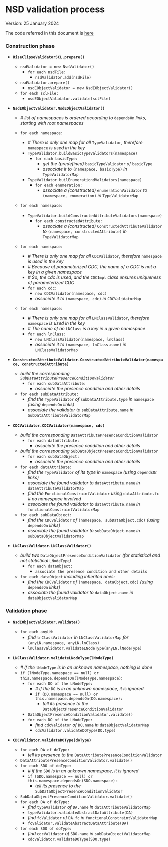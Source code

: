 
# NSD validation process

Version: 25 January 2024

The code referred in this document is [here](https://github.com/riseclipse/riseclipse-validator-scl2003/tree/master/fr.centralesupelec.edf.riseclipse.iec61850.scl.validator/src/fr/centralesupelec/edf/riseclipse/iec61850/scl/validator/nsd)

### Construction phase

- **`RiseClipseValidatorSCL.prepare()`**
  - `nsdValidator = new NsdValidator()`
    - `for each nsdFile:`
      - `nsdValidator.add(nsdFile)`
  - `nsdValidator.prepare()`
    - `nsdEObjectValidator = new NsdEObjectValidator()`
  - `for each sclFile:`
    - `nsdEObjectValidator.validate(sclFile)`

- **`NsdEObjectValidator.NsdEObjectValidator()`**
  - _# list of namespaces is ordered according to_ `dependsOn` _links, starting with root namespaces_
  - `for each namespace:`
    - _# There is only one map for all_ `TypeValidator`, _therefore_ `namespace` _is used in the key_
    - `TypeValidator.buildBasicTypeValidators(namespace)`
      - `for each basicType:`
        - _get the (predefined)_ `basicTypeValidator` _of_ `basicType`
        - _associate it to_ `(namespace, basicType)` _in_ `TypeValidatorMap`
    - `TypeValidator.builEnumerationdValidators(namespace)`
      - `for each enumeration:`
        - _associate a (constructed)_ `enumerationValidator` _to_ `(namespace, enumeration)` _in_ `TypeValidatorMap`
  - `for each namespace:`
    - `TypeValidator.buildConstructedAttributeValidators(namespace)`
      - `for each constructedAttribute:`
        - _associate a (constructed)_ `ConstructedAttributeValidator` _to_ `(namespace, constructedAttribute)` _in_ `TypeValidatorMap`
            
  - `for each namespace:`
    - _# There is only one map for all_ `CDCValidator`, _therefore_ `namespace` _is used in the key_
    - _# Because of parameterized CDC, the name of a CDC is not a key in a given namespace_
    - _# So, the cdc is used, and the_ `CDCImpl` _class ensures uniqueness of parameterized CDC_
    - `for each cdc:`
      - `new CDCValidator(namespace, cdc)`
      - _associate it to_ `(namespace, cdc)` _in_ `CDCValidatorMap`
  - `for each namespace:`
    - _# There is only one map for all_ `LNClassValidator`, _therefore_ `namespace` _is used in the key_
    - _# The name of an_ `LNClass` _is a key in a given namespace_
    - `for each lnClass:`
      - `new LNClassValidator(namespace, lnClass)`
      - _associate it to_ `(namespace, lnClass.name)` _in_ `LNClassValidatorMap`

- **`ConstructedAttributeValidator.ConstructedAttributeValidator(namespace, constructedAttribute)`**
  - _build the corresponding `SubDataAttributePresenceConditionValidator`_
    - `for each subDataAttribute:`
      - _associate the presence condition and other details_
  - `for each subDataAttribute:`
    - _find the_ `TypeValidator` _of_ `subDataAttribute.type` _in_ `namespace` _(using_ `dependsOn` _links)_
    - _associate the validator to_ `subDataAttribute.name` _in_ `SubDataAttributeValidatorMap`


- **`CDCValidator.CDCValidator(namespace, cdc)`**
  - _build the corresponding_ `DataAttributePresenceConditionValidator`
    - `for each dataAttribute:`
      - _associate the presence condition and other details_
  - _build the corresponding_ `SubDataObjectPresenceConditionValidator`
    - `for each subDataObject:`
      - _associate the presence condition and other details_
  - `for each dataAttribute:`
    - _find the_ `TypeValidator` _of its type in_ `namespace` _(using_ `dependsOn` _links)_
    - _associate the found validator to_ `dataAttribute.name` _in_ `dataAttributeValidatorMap`
    - _find the_ `FunctionalConstraintValidator` _using_ `dataAttribute.fc` _# no namespace involved_
    - _associate the found validator to_ `dataAttribute.name` _in_ `functionalConstraintValidatorMap`
  - `for each subDataObject:`
    - _find the_ `CDCValidator` _of_ `(namespace, subDataObject.cdc)` _(using_ `dependsOn` _links)_
    - _associate the found validator to_ `subDataObject.name` _in_ `subDataObjectValidatorMap`

- **`LNClassValidator.LNClassValidator()`**
  - _build two_ `DataObjectPresenceConditionValidator` _(for statistical and not statistical_ `LNodeType`_)_
    - `for each dataObject:`
      - `associate the presence condition and other details`
  - `for each dataObject` _including inherited ones:_
    - _find the_ `CDCValidator` _of_ `(namespace, dataObject.cdc)` _(using_ `dependsOn` _links)_
    - _associate the found validator to_ `dataObject.name` _in_ `dataObjectValidatorMap`

### Validation phase

- **`NsdEObjectValidator.validate()`**
  - `for each anyLN:`
    - _find_ `lnClassValidator` _in_ `LNClassValidatorMap` _for_ `(anyLN.namespace, anyLN.lnClass)`
    - `lnClassValidator.validateLNodeType(anyLN.lNodeType)`

- **`LNClassValidator.validateLNodeType(lNodeType)`**
  - _# if the_ `lNodeType` _is in an unknown namespace, nothing is done_
  - `if (lNodeType.namespace == null) or this.namespace.dependsOn(lNodeType.namespace)`:
    - `for each DO of the LNodeType:`
      - _# if the_ `DO` _is in an unknown namespace, it is ignored_
      - `if (DO.namespace == null) or this.namespace.dependsOn(DO.namespace):`
        - _tell its presence to the_ `DataObjectPresenceConditionValidator`
    - `DataObjectPresenceConditionValidator.validate()`
    - `for each DO of the LNodeType:`
      - _find_ `cdcValidator` _of_ `DO.name` _in_ `dataObjectValidatorMap`
      - `cdcValidator.validateDOType(DO.type)`

- **`CDCValidator.validateDOType(doType)`**
  - `for each DA of doType:`
    - _tell its presence to the_ `DataAttributePresenceConditionValidator`
  - `DataAttributePresenceConditionValidator.validate()`
  - `for each SDO of doType:`
    - _# if the_ `SDO` _is in an unknown namespace, it is ignored_
    - `if (SDO.namespace == null) or this.namespace.dependsOn(SDO.namespace):`
      - _tell its presence to the_ `SubDataObjectPresenceConditionValidator`
  - `SubDataObjectPresenceConditionValidator.validate()`
  - `for each DA of doType:`
    - _find_ `typeValidator` _of_ `DA.name` _in_ `dataAttributeValidatorMap`
    - `typeValidator.validateAbstractDataAttribute(DA)`
    - _find_ `fcValidator` _of_ `DA.fc` _in_ `functionalConstraintValidatorMap`
    - `fcValidator.validateAbstractDataAttribute(DA)`
  - `for each SDO of doType:`
    - _find_ `cdcValidator` _of_ `SDO.name` _in_ `subDataObjectValidatorMap`
    - `cdcValidator.validateDOType(SDO.type)`


